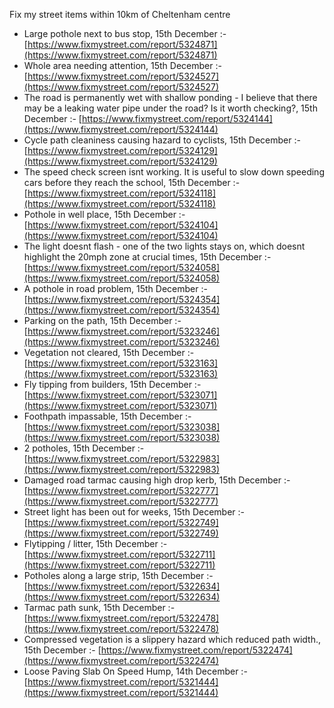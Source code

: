 Fix my street items within 10km of Cheltenham centre

<!-- fix_marker starts -->

- Large pothole next to bus stop, 15th December :- [https://www.fixmystreet.com/report/5324871](https://www.fixmystreet.com/report/5324871)
- Whole area needing attention, 15th December :- [https://www.fixmystreet.com/report/5324527](https://www.fixmystreet.com/report/5324527)
- The road is permanently wet with shallow ponding - I believe that there may be a leaking water pipe under the road? Is it worth checking?, 15th December :- [https://www.fixmystreet.com/report/5324144](https://www.fixmystreet.com/report/5324144)
- Cycle path cleaniness causing hazard to cyclists, 15th December :- [https://www.fixmystreet.com/report/5324129](https://www.fixmystreet.com/report/5324129)
- The speed check screen isnt working. It is useful to slow down speeding cars before they reach the school, 15th December :- [https://www.fixmystreet.com/report/5324118](https://www.fixmystreet.com/report/5324118)
- Pothole in well place, 15th December :- [https://www.fixmystreet.com/report/5324104](https://www.fixmystreet.com/report/5324104)
- The light doesnt flash - one of the two lights stays on, which doesnt highlight the 20mph zone at crucial times, 15th December :- [https://www.fixmystreet.com/report/5324058](https://www.fixmystreet.com/report/5324058)
- A pothole in road problem, 15th December :- [https://www.fixmystreet.com/report/5324354](https://www.fixmystreet.com/report/5324354)
- Parking on the path, 15th December :- [https://www.fixmystreet.com/report/5323246](https://www.fixmystreet.com/report/5323246)
- Vegetation not cleared, 15th December :- [https://www.fixmystreet.com/report/5323163](https://www.fixmystreet.com/report/5323163)
- Fly tipping from builders, 15th December :- [https://www.fixmystreet.com/report/5323071](https://www.fixmystreet.com/report/5323071)
- Foothpath impassable, 15th December :- [https://www.fixmystreet.com/report/5323038](https://www.fixmystreet.com/report/5323038)
- 2 potholes, 15th December :- [https://www.fixmystreet.com/report/5322983](https://www.fixmystreet.com/report/5322983)
- Damaged road tarmac causing high drop kerb, 15th December :- [https://www.fixmystreet.com/report/5322777](https://www.fixmystreet.com/report/5322777)
- Street light has been out for weeks, 15th December :- [https://www.fixmystreet.com/report/5322749](https://www.fixmystreet.com/report/5322749)
- Flytipping / litter, 15th December :- [https://www.fixmystreet.com/report/5322711](https://www.fixmystreet.com/report/5322711)
- Potholes along a large strip, 15th December :- [https://www.fixmystreet.com/report/5322634](https://www.fixmystreet.com/report/5322634)
- Tarmac path sunk, 15th December :- [https://www.fixmystreet.com/report/5322478](https://www.fixmystreet.com/report/5322478)
- Compressed vegetation is a slippery hazard which reduced path width., 15th December :- [https://www.fixmystreet.com/report/5322474](https://www.fixmystreet.com/report/5322474)
- Loose Paving Slab On Speed Hump, 14th December :- [https://www.fixmystreet.com/report/5321444](https://www.fixmystreet.com/report/5321444)

<!-- fix_marker ends -->